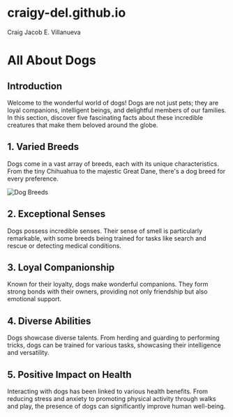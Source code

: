 # craigy-del.github.io
Craig Jacob E. Villanueva
# All About Dogs

## Introduction
Welcome to the wonderful world of dogs! Dogs are not just pets; they are loyal companions, intelligent beings, and delightful members of our families. In this section, discover five fascinating facts about these incredible creatures that make them beloved around the globe.

## 1. Varied Breeds
Dogs come in a vast array of breeds, each with its unique characteristics. From the tiny Chihuahua to the majestic Great Dane, there's a dog breed for every preference.

![Dog Breeds]([image_url](https://i.pinimg.com/originals/b6/5d/ea/b65dea99ec670db281e349b43cca668c.jpg))


## 2. Exceptional Senses
Dogs possess incredible senses. Their sense of smell is particularly remarkable, with some breeds being trained for tasks like search and rescue or detecting medical conditions.

## 3. Loyal Companionship
Known for their loyalty, dogs make wonderful companions. They form strong bonds with their owners, providing not only friendship but also emotional support.

## 4. Diverse Abilities
Dogs showcase diverse talents. From herding and guarding to performing tricks, dogs can be trained for various tasks, showcasing their intelligence and versatility.

## 5. Positive Impact on Health
Interacting with dogs has been linked to various health benefits. From reducing stress and anxiety to promoting physical activity through walks and play, the presence of dogs can significantly improve human well-being.


